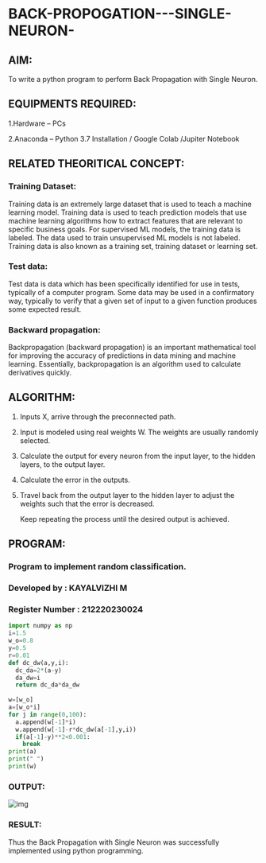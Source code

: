 # BACK-PROPOGATION---SINGLE-NEURON-
## AIM:

To write a python program to perform Back Propagation with Single Neuron.

## EQUIPMENTS REQUIRED:

1.Hardware – PCs

2.Anaconda – Python 3.7 Installation / Google Colab /Jupiter Notebook

## RELATED THEORITICAL CONCEPT:

### Training Dataset:

Training data is an extremely large dataset that is used to teach a machine learning model. Training data is used to teach prediction models that use machine learning algorithms how to extract features that are relevant to specific business goals. For supervised ML models, the training data is labeled. The data used to train unsupervised ML models is not labeled. Training data is also known as a training set, training dataset or learning set.

### Test data:

Test data is data which has been specifically identified for use in tests, typically of a computer program. Some data may be used in a confirmatory way, typically to verify that a given set of input to a given function produces some expected result.

### Backward propagation:

Backpropagation (backward propagation) is an important mathematical tool for improving the accuracy of predictions in data mining and machine learning. Essentially, backpropagation is an algorithm used to calculate derivatives quickly.

## ALGORITHM:

1. Inputs X, arrive through the preconnected path.
2. Input is modeled using real weights W. The weights are usually randomly selected.
3. Calculate the output for every neuron from the input layer, to the hidden layers, to the output layer.
4. Calculate the error in the outputs.
5. Travel back from the output layer to the hidden layer to adjust the weights such that the error is decreased.

   Keep repeating the process until the desired output is achieved.

## PROGRAM:
### Program to implement random classification.
### Developed by : KAYALVIZHI M
### Register Number : 212220230024
```python
import numpy as np
i=1.5    
w_o=0.8  
y=0.5    
r=0.01   
def dc_dw(a,y,i):
  dc_da=2*(a-y)
  da_dw=i
  return dc_da*da_dw
  
w=[w_o]
a=[w_o*i]
for j in range(0,100):
  a.append(w[-1]*i)
  w.append(w[-1]-r*dc_dw(a[-1],y,i))
  if(a[-1]-y)**2<0.001:
    break
print(a)
print(" ")
print(w)

```

### OUTPUT:

![img](https://user-images.githubusercontent.com/75413726/164467355-c288c34f-bb36-4078-bdb4-e3f5599158ab.jpg)

### RESULT:

Thus the Back Propagation with Single Neuron was successfully implemented using python programming.
